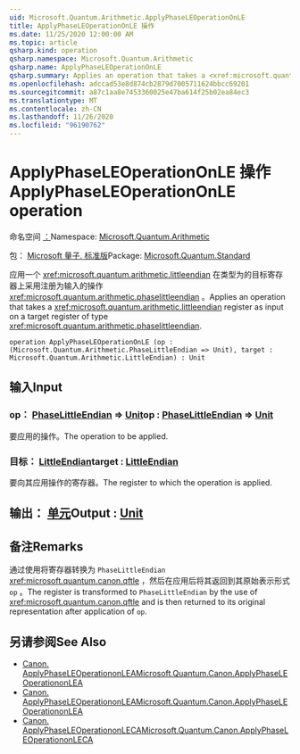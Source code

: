```yaml
---
uid: Microsoft.Quantum.Arithmetic.ApplyPhaseLEOperationOnLE
title: ApplyPhaseLEOperationOnLE 操作
ms.date: 11/25/2020 12:00:00 AM
ms.topic: article
qsharp.kind: operation
qsharp.namespace: Microsoft.Quantum.Arithmetic
qsharp.name: ApplyPhaseLEOperationOnLE
qsharp.summary: Applies an operation that takes a <xref:microsoft.quantum.arithmetic.littleendian> register as input on a target register of type <xref:microsoft.quantum.arithmetic.phaselittleendian>.
ms.openlocfilehash: adccad53e8d874cb2879d7005711624bbcc69201
ms.sourcegitcommit: a87c1aa8e7453360025e47ba614f25b02ea84ec3
ms.translationtype: MT
ms.contentlocale: zh-CN
ms.lasthandoff: 11/26/2020
ms.locfileid: "96190762"
---
```

# <a name="applyphaseleoperationonle-operation"></a><span data-ttu-id="b253b-102">ApplyPhaseLEOperationOnLE 操作</span><span class="sxs-lookup"><span data-stu-id="b253b-102">ApplyPhaseLEOperationOnLE operation</span></span>

<span data-ttu-id="b253b-103">命名空间 [：](xref:Microsoft.Quantum.Arithmetic)</span><span class="sxs-lookup"><span data-stu-id="b253b-103">Namespace: [Microsoft.Quantum.Arithmetic](xref:Microsoft.Quantum.Arithmetic)</span></span>

<span data-ttu-id="b253b-104">包： [Microsoft 量子. 标准版](https://nuget.org/packages/Microsoft.Quantum.Standard)</span><span class="sxs-lookup"><span data-stu-id="b253b-104">Package: [Microsoft.Quantum.Standard](https://nuget.org/packages/Microsoft.Quantum.Standard)</span></span>


<span data-ttu-id="b253b-105">应用一个 <xref:microsoft.quantum.arithmetic.littleendian> 在类型为的目标寄存器上采用注册为输入的操作 <xref:microsoft.quantum.arithmetic.phaselittleendian> 。</span><span class="sxs-lookup"><span data-stu-id="b253b-105">Applies an operation that takes a <xref:microsoft.quantum.arithmetic.littleendian> register as input on a target register of type <xref:microsoft.quantum.arithmetic.phaselittleendian>.</span></span>

```qsharp
operation ApplyPhaseLEOperationOnLE (op : (Microsoft.Quantum.Arithmetic.PhaseLittleEndian => Unit), target : Microsoft.Quantum.Arithmetic.LittleEndian) : Unit
```


## <a name="input"></a><span data-ttu-id="b253b-106">输入</span><span class="sxs-lookup"><span data-stu-id="b253b-106">Input</span></span>

### <a name="op--phaselittleendian--unit"></a><span data-ttu-id="b253b-107">op： [PhaseLittleEndian](xref:Microsoft.Quantum.Arithmetic.PhaseLittleEndian) => [Unit](xref:microsoft.quantum.lang-ref.unit)</span><span class="sxs-lookup"><span data-stu-id="b253b-107">op : [PhaseLittleEndian](xref:Microsoft.Quantum.Arithmetic.PhaseLittleEndian) => [Unit](xref:microsoft.quantum.lang-ref.unit)</span></span> 

<span data-ttu-id="b253b-108">要应用的操作。</span><span class="sxs-lookup"><span data-stu-id="b253b-108">The operation to be applied.</span></span>


### <a name="target--littleendian"></a><span data-ttu-id="b253b-109">目标： [LittleEndian](xref:Microsoft.Quantum.Arithmetic.LittleEndian)</span><span class="sxs-lookup"><span data-stu-id="b253b-109">target : [LittleEndian](xref:Microsoft.Quantum.Arithmetic.LittleEndian)</span></span>

<span data-ttu-id="b253b-110">要向其应用操作的寄存器。</span><span class="sxs-lookup"><span data-stu-id="b253b-110">The register to which the operation is applied.</span></span>



## <a name="output--unit"></a><span data-ttu-id="b253b-111">输出： [单元](xref:microsoft.quantum.lang-ref.unit)</span><span class="sxs-lookup"><span data-stu-id="b253b-111">Output : [Unit](xref:microsoft.quantum.lang-ref.unit)</span></span>



## <a name="remarks"></a><span data-ttu-id="b253b-112">备注</span><span class="sxs-lookup"><span data-stu-id="b253b-112">Remarks</span></span>

<span data-ttu-id="b253b-113">通过使用将寄存器转换为 `PhaseLittleEndian` <xref:microsoft.quantum.canon.qftle> ，然后在应用后将其返回到其原始表示形式 `op` 。</span><span class="sxs-lookup"><span data-stu-id="b253b-113">The register is transformed to `PhaseLittleEndian` by the use of <xref:microsoft.quantum.canon.qftle> and is then returned to its original representation after application of `op`.</span></span>

## <a name="see-also"></a><span data-ttu-id="b253b-114">另请参阅</span><span class="sxs-lookup"><span data-stu-id="b253b-114">See Also</span></span>

- [<span data-ttu-id="b253b-115">Canon. ApplyPhaseLEOperationonLEA</span><span class="sxs-lookup"><span data-stu-id="b253b-115">Microsoft.Quantum.Canon.ApplyPhaseLEOperationonLEA</span></span>](xref:Microsoft.Quantum.Canon.ApplyPhaseLEOperationonLEA)
- [<span data-ttu-id="b253b-116">Canon. ApplyPhaseLEOperationonLEA</span><span class="sxs-lookup"><span data-stu-id="b253b-116">Microsoft.Quantum.Canon.ApplyPhaseLEOperationonLEA</span></span>](xref:Microsoft.Quantum.Canon.ApplyPhaseLEOperationonLEA)
- [<span data-ttu-id="b253b-117">Canon. ApplyPhaseLEOperationonLECA</span><span class="sxs-lookup"><span data-stu-id="b253b-117">Microsoft.Quantum.Canon.ApplyPhaseLEOperationonLECA</span></span>](xref:Microsoft.Quantum.Canon.ApplyPhaseLEOperationonLECA)